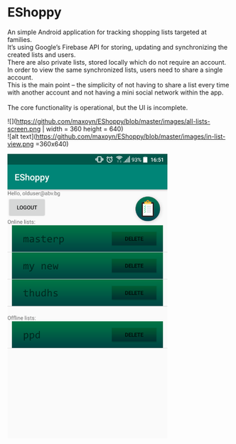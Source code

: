 # EShoppy
An simple Android application for tracking shopping lists targeted at families. </br>
It’s using Google’s Firebase API for storing, updating and synchronizing the created lists and users. </br>
There are also private lists, stored locally which do not require an account.</br>
In order to view the same synchronized lists, users need to share a single account. </br>
This is the main point – the simplicity of not having to share a list every time with another account and not having a mini social network within the app.</br>
</br>
The core functionality is operational, but the UI is incomplete.</br>

![](https://github.com/maxoyn/EShoppy/blob/master/images/all-lists-screen.png | width = 360 height = 640)
</br>
![alt text](https://github.com/maxoyn/EShoppy/blob/master/images/in-list-view.png =360x640)

<img src="https://github.com/maxoyn/EShoppy/blob/master/images/all-lists-screen.png" width="360" height="640">
